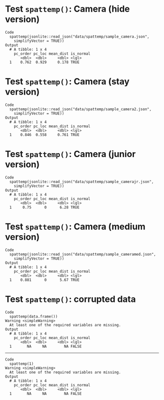 # Test `spattemp()`: Camera (hide version)

    Code
      spattemp(jsonlite::read_json("data/spattemp/sample_camera.json",
        simplifyVector = TRUE))
    Output
      # A tibble: 1 x 4
        pc_order pc_loc mean_dist is_normal
           <dbl>  <dbl>     <dbl> <lgl>    
      1    0.762  0.929     0.178 TRUE     

# Test `spattemp()`: Camera (stay version)

    Code
      spattemp(jsonlite::read_json("data/spattemp/sample_camera2.json",
        simplifyVector = TRUE))
    Output
      # A tibble: 1 x 4
        pc_order pc_loc mean_dist is_normal
           <dbl>  <dbl>     <dbl> <lgl>    
      1    0.846  0.558     0.761 TRUE     

# Test `spattemp()`: Camera (junior version)

    Code
      spattemp(jsonlite::read_json("data/spattemp/sample_camerajr.json",
        simplifyVector = TRUE))
    Output
      # A tibble: 1 x 4
        pc_order pc_loc mean_dist is_normal
           <dbl>  <dbl>     <dbl> <lgl>    
      1     0.75      0      6.28 TRUE     

# Test `spattemp()`: Camera (medium version)

    Code
      spattemp(jsonlite::read_json("data/spattemp/sample_cameramed.json",
        simplifyVector = TRUE))
    Output
      # A tibble: 1 x 4
        pc_order pc_loc mean_dist is_normal
           <dbl>  <dbl>     <dbl> <lgl>    
      1    0.881      0      5.67 TRUE     

# Test `spattemp()`: corrupted data

    Code
      spattemp(data.frame())
    Warning <simpleWarning>
      At least one of the required variables are missing.
    Output
      # A tibble: 1 x 4
        pc_order pc_loc mean_dist is_normal
           <dbl>  <dbl>     <dbl> <lgl>    
      1       NA     NA        NA FALSE    

---

    Code
      spattemp(1)
    Warning <simpleWarning>
      At least one of the required variables are missing.
    Output
      # A tibble: 1 x 4
        pc_order pc_loc mean_dist is_normal
           <dbl>  <dbl>     <dbl> <lgl>    
      1       NA     NA        NA FALSE    


